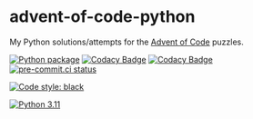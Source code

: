 # advent-of-code-python

My Python solutions/attempts for the [Advent of Code](https://adventofcode.com) puzzles.

[![Python package](https://github.com/avendesora/advent-of-code-python/actions/workflows/python-package.yml/badge.svg)](https://github.com/avendesora/advent-of-code-python/actions/workflows/python-package.yml)
[![Codacy Badge](https://api.codacy.com/project/badge/Grade/04d88808709f4eb99cd6672d9adc6c5a)](https://app.codacy.com/gh/avendesora/advent-of-code-python?utm_source=github.com&utm_medium=referral&utm_content=avendesora/advent-of-code-python&utm_campaign=Badge_Grade_Settings)
[![Codacy Badge](https://app.codacy.com/project/badge/Coverage/82eb6e72176d424b829c2505407db02b)](https://www.codacy.com/gh/avendesora/advent-of-code-python/dashboard?utm_source=github.com&utm_medium=referral&utm_content=avendesora/advent-of-code-python&utm_campaign=Badge_Coverage)
[![pre-commit.ci status](https://results.pre-commit.ci/badge/github/avendesora/advent-of-code-python/main.svg)](https://results.pre-commit.ci/latest/github/avendesora/advent-of-code-python/main)

[![Code style: black](https://img.shields.io/badge/code%20style-black-000000.svg)](https://github.com/psf/black)

[![Python 3.11](https://img.shields.io/badge/python-3.9%20%7C%203.10%20%7C%203.11-blue?logo=python&logoColor=lightgray)](https://www.python.org/downloads/)
